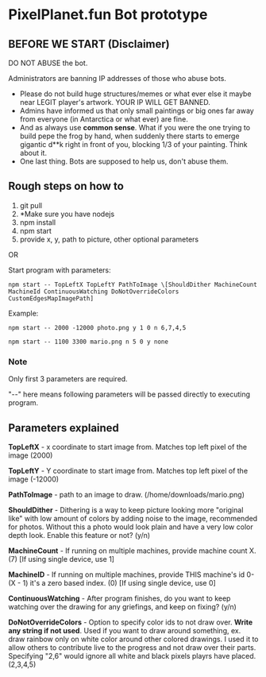 ﻿# PixelPlanet.fun Bot prototype

## BEFORE WE START (Disclaimer)

DO NOT ABUSE the bot.

Administrators are banning IP addresses of those who abuse bots.

* Please do not build huge structures/memes or what ever else it maybe near LEGIT player's artwork. YOUR IP WILL GET BANNED.
* Admins have informed us that only small paintings or big ones far away from everyone (in Antarctica or what ever) are fine.
* And as always use **common sense**. What if you were the one trying to build pepe the frog by hand, when suddenly there starts to emerge gigantic d\*\*k right in front of you, blocking 1/3 of your painting. Think about it.
* One last thing. Bots are supposed to help us, don't abuse them.

## Rough steps on how to

1. git pull
2. *Make sure you have nodejs
3. npm install
4. npm start
5. provide
  x,
  y,
  path to picture,
  other optional parameters

OR

Start program with parameters:

```batch
npm start -- TopLeftX TopLeftY PathToImage \[ShouldDither MachineCount MachineId ContinuousWatching DoNotOverrideColors CustomEdgesMapImagePath]
```

Example:

```batch
npm start -- 2000 -12000 photo.png y 1 0 n 6,7,4,5
```

```batch
npm start -- 1100 3300 mario.png n 5 0 y none
```

### Note

Only first 3 parameters are required.

"--" here means following parameters will be passed directly to executing program.

## Parameters explained

**TopLeftX** - x coordinate to start image from. Matches top left pixel of the image (2000)

**TopLeftY** - Y coordinate to start image from. Matches top left pixel of the image (-12000)

**PathToImage** - path to an image to draw. (/home/downloads/mario.png)

**ShouldDither** - Dithering is a way to keep picture looking more "original like" with low amount of colors by adding noise to the image, recommended for photos. Without this a photo would look plain and have a very low color depth look. Enable this feature or not? (y/n)

**MachineCount** - If running on multiple machines, provide machine count X. (7) \[If using single device, use 1]

**MachineID** - If running on multiple machines, provide THIS machine's id 0-(X - 1) it's a zero based index. (0) \[If using single device, use 0]

**ContinuousWatching** - After program finishes, do you want to keep watching over the drawing for any griefings, and keep on fixing? (y/n)

**DoNotOverrideColors** - Option to specify color ids to not draw over. **Write any string if not used**. Used if you want to draw around something, ex. draw rainbow only on white color around other colored drawings. I used it to allow others to contribute live to the progress and not draw over their parts. Specifying "2,6" would ignore all white and black pixels playrs have placed. (2,3,4,5)
